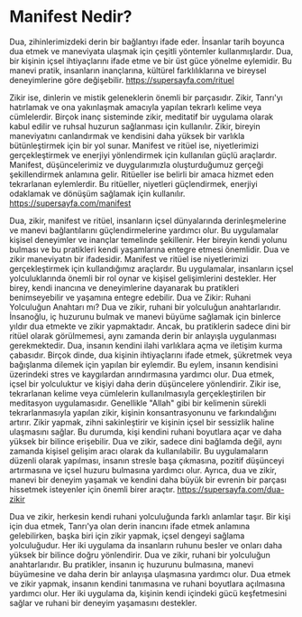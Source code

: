 # Manifest Nedir?
Dua, zihinlerimizdeki derin bir bağlantıyı ifade eder. İnsanlar tarih boyunca dua etmek ve maneviyata ulaşmak için çeşitli yöntemler kullanmışlardır. Dua, bir kişinin içsel ihtiyaçlarını ifade etme ve bir üst güce yönelme eylemidir. Bu manevi pratik, insanların inançlarına, kültürel farklılıklarına ve bireysel deneyimlerine göre değişebilir.
https://supersayfa.com/rituel

Zikir ise, dinlerin ve mistik geleneklerin önemli bir parçasıdır. Zikir, Tanrı'yı hatırlamak ve ona yakınlaşmak amacıyla yapılan tekrarlı kelime veya cümlelerdir. Birçok inanç sisteminde zikir, meditatif bir uygulama olarak kabul edilir ve ruhsal huzurun sağlanması için kullanılır. Zikir, bireyin maneviyatını canlandırmak ve kendisini daha yüksek bir varlıkla bütünleştirmek için bir yol sunar.
Manifest ve ritüel ise, niyetlerimizi gerçekleştirmek ve enerjiyi yönlendirmek için kullanılan güçlü araçlardır. Manifest, düşüncelerimiz ve duygularımızla oluşturduğumuz gerçeği şekillendirmek anlamına gelir. Ritüeller ise belirli bir amaca hizmet eden tekrarlanan eylemlerdir. Bu ritüeller, niyetleri güçlendirmek, enerjiyi odaklamak ve dönüşüm sağlamak için kullanılır.
https://supersayfa.com/manifest

Dua, zikir, manifest ve ritüel, insanların içsel dünyalarında derinleşmelerine ve manevi bağlantılarını güçlendirmelerine yardımcı olur. Bu uygulamalar kişisel deneyimler ve inançlar temelinde şekillenir. Her bireyin kendi yolunu bulması ve bu pratikleri kendi yaşamlarına entegre etmesi önemlidir.
Dua ve zikir maneviyatın bir ifadesidir. Manifest ve ritüel ise niyetlerimizi gerçekleştirmek için kullandığımız araçlardır. Bu uygulamalar, insanların içsel yolculuklarında önemli bir rol oynar ve kişisel gelişimlerini destekler. Her birey, kendi inancına ve deneyimlerine dayanarak bu pratikleri benimseyebilir ve yaşamına entegre edebilir.
Dua ve Zikir: Ruhani Yolculuğun Anahtarı mı?
Dua ve zikir, ruhani bir yolculuğun anahtarlarıdır. İnsanoğlu, iç huzurunu bulmak ve manevi büyüme sağlamak için binlerce yıldır dua etmekte ve zikir yapmaktadır. Ancak, bu pratiklerin sadece dini bir ritüel olarak görülmemesi, aynı zamanda derin bir anlayışla uygulanması gerekmektedir.
Dua, insanın kendini ilahi varlıklara açma ve iletişim kurma çabasıdır. Birçok dinde, dua kişinin ihtiyaçlarını ifade etmek, şükretmek veya bağışlanma dilemek için yapılan bir eylemdir. Bu eylem, insanın kendisini üzerindeki stres ve kaygılardan arındırmasına yardımcı olur. Dua etmek, içsel bir yolculuktur ve kişiyi daha derin düşüncelere yönlendirir.
Zikir ise, tekrarlanan kelime veya cümlelerin kullanılmasıyla gerçekleştirilen bir meditasyon uygulamasıdır. Genellikle "Allah" gibi bir kelimenin sürekli tekrarlanmasıyla yapılan zikir, kişinin konsantrasyonunu ve farkındalığını artırır. Zikir yapmak, zihni sakinleştirir ve kişinin içsel bir sessizlik haline ulaşmasını sağlar. Bu durumda, kişi kendini ruhani boyutlara açar ve daha yüksek bir bilince erişebilir.
Dua ve zikir, sadece dini bağlamda değil, aynı zamanda kişisel gelişim aracı olarak da kullanılabilir. Bu uygulamaların düzenli olarak yapılması, insanın stresle başa çıkmasına, pozitif düşünceyi artırmasına ve içsel huzuru bulmasına yardımcı olur. Ayrıca, dua ve zikir, manevi bir deneyim yaşamak ve kendini daha büyük bir evrenin bir parçası hissetmek isteyenler için önemli birer araçtır.
https://supersayfa.com/dua-zikir

Dua ve zikir, herkesin kendi ruhani yolculuğunda farklı anlamlar taşır. Bir kişi için dua etmek, Tanrı'ya olan derin inancını ifade etmek anlamına gelebilirken, başka biri için zikir yapmak, içsel dengeyi sağlama yolculuğudur. Her iki uygulama da insanların ruhunu besler ve onları daha yüksek bir bilince doğru yönlendirir.
Dua ve zikir, ruhani bir yolculuğun anahtarlarıdır. Bu pratikler, insanın iç huzurunu bulmasına, manevi büyümesine ve daha derin bir anlayışa ulaşmasına yardımcı olur. Dua etmek ve zikir yapmak, insanın kendini tanımasına ve ruhani boyutlara açılmasına yardımcı olur. Her iki uygulama da, kişinin kendi içindeki gücü keşfetmesini sağlar ve ruhani bir deneyim yaşamasını destekler.

 
